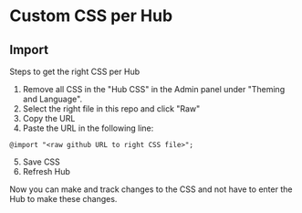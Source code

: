# Custom CSS per Hub

## Import
Steps to get the right CSS per Hub
1. Remove all CSS in the "Hub CSS" in the Admin panel under "Theming and Language".
2. Select the right file in this repo and click  "Raw"
3. Copy the URL
4. Paste the URL in the following line:
```
@import "<raw github URL to right CSS file>";
```
5. Save CSS
6. Refresh Hub

Now you can make and track changes to the CSS and not have to enter the Hub to make these changes.

